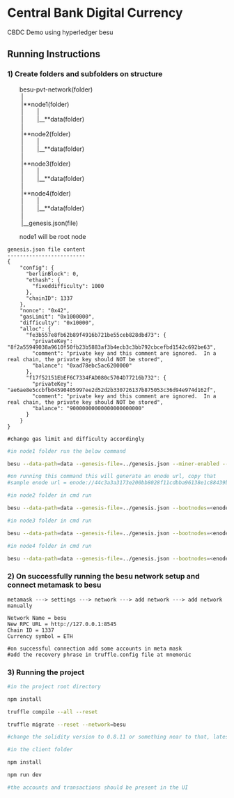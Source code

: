 # Central Bank Digital Currency

CBDC Demo using hyperledger besu

## Running Instructions

### 1) Create folders and subfolders on structure

&emsp;&emsp;besu-pvt-network(folder)\
&emsp;&emsp; |\
&emsp;&emsp; |**node1(folder)\
&emsp;&emsp; | &emsp;&emsp;| \
&emsp;&emsp; | &emsp;&emsp;|\_\_**data(folder)\
&emsp;&emsp; |\
&emsp;&emsp; |**node2(folder)\
&emsp;&emsp; | &emsp;&emsp;| \
&emsp;&emsp; | &emsp;&emsp;|\_\_**data(folder)\
&emsp;&emsp; |\
&emsp;&emsp; |**node3(folder)\
&emsp;&emsp; | &emsp;&emsp;| \
&emsp;&emsp; | &emsp;&emsp;|\_\_**data(folder)\
&emsp;&emsp; |\
&emsp;&emsp; |**node4(folder)\
&emsp;&emsp; | &emsp;&emsp;| \
&emsp;&emsp; | &emsp;&emsp;|\_\_**data(folder)\
&emsp;&emsp; |\
&emsp;&emsp; |\_\_genesis.json(file)

&emsp;&emsp;node1 will be root node

```
genesis.json file content
-------------------------
{
    "config": {
      "berlinBlock": 0,
      "ethash": {
        "fixeddifficulty": 1000
      },
      "chainID": 1337
    },
    "nonce": "0x42",
    "gasLimit": "0x1000000",
    "difficulty": "0x10000",
    "alloc": {
      "fe3b557e8fb62b89f4916b721be55ceb828dbd73": {
        "privateKey": "8f2a55949038a9610f50fb23b5883af3b4ecb3c3bb792cbcefbd1542c692be63",
        "comment": "private key and this comment are ignored.  In a real chain, the private key should NOT be stored",
        "balance": "0xad78ebc5ac6200000"
      },
      "f17f52151EbEF6C7334FAD080c5704D77216b732": {
        "privateKey": "ae6ae8e5ccbfb04590405997ee2d52d2b330726137b875053c36d94e974d162f",
        "comment": "private key and this comment are ignored.  In a real chain, the private key should NOT be stored",
        "balance": "90000000000000000000000"
      }
    }
}

#change gas limit and difficulty accordingly
```

```bash
#in node1 folder run the below command

besu --data-path=data --genesis-file=../genesis.json --miner-enabled --miner-coinbase=fe3b557e8fb62b89f4916b721be55ceb828dbd73 --rpc-http-enabled --host-allowlist="*" --rpc-http-cors-origins="all" --rpc-http-api=ADMIN,ETH,NET,WEB3 --min-gas-price=0

#on running this command this will generate an enode url, copy that
#sample enode url = enode://44c3a3a3173e200bb8028f11cdbba96138e1c88439b93f383d061c055407c65fe240b4f616bf8d09f5c525f3534439892609ab32cc680a45be3b201001a0ed73@127.0.0.1:30303
```

```bash
#in node2 folder in cmd run

besu --data-path=data --genesis-file=../genesis.json --bootnodes=<enode_url> --p2p-port=30304
```

```bash
#in node3 folder in cmd run

besu --data-path=data --genesis-file=../genesis.json --bootnodes=<enode_url> --p2p-port=30305
```

```bash
#in node4 folder in cmd run

besu --data-path=data --genesis-file=../genesis.json --bootnodes=<enode_url> --p2p-port=30306
```

### 2) On successfully running the besu network setup and connect metamask to besu

```
metamask ---> settings ---> network ---> add network ---> add network manually

Network Name = besu
New RPC URL = http://127.0.0.1:8545
Chain ID = 1337
Currency symbol = ETH

#on successful connection add some accounts in meta mask
#add the recovery phrase in truffle.config file at mnemonic
```

### 3) Running the project

```bash
#in the project root directory

npm install

truffle compile --all --reset

truffle migrate --reset --network=besu

#change the solidity version to 0.8.11 or something near to that, latest version won't work
```

```bash
#in the client folder

npm install

npm run dev

#the accounts and transactions should be present in the UI
```
